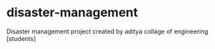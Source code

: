 # disaster-management
Disaster management project  created by aditya collage of engineering [students]
